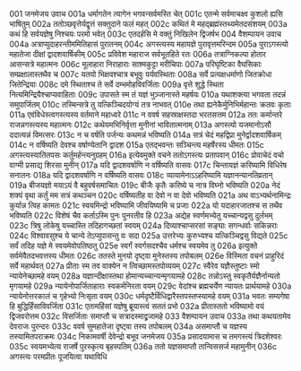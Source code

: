 001	जनमेजय उवाच
001a	धर्मागतेन त्यागेन भगवन्सर्वमस्ति चेत्
001c	एतन्मे सर्वमाचक्ष्व कुशलो ह्यसि भाषितुम्
002a	ततोञ्छवृत्तेर्यद्वृत्तं सक्तुदाने फलं महत्
002c	कथितं मे महद्ब्रह्मंस्तथ्यमेतदसंशयम्
003a	कथं हि सर्वयज्ञेषु निश्चयः परमो भवेत्
003c	एतदर्हसि मे वक्तुं निखिलेन द्विजर्षभ
004	वैशम्पायन उवाच
004a	अत्राप्युदाहरन्तीममितिहासं पुरातनम्
004c	अगस्त्यस्य महायज्ञे पुरावृत्तमरिन्दम
005a	पुराऽगस्त्यो महातेजा दीक्षां द्वादशवार्षिकीम्
005c	प्रविवेश महाराज सर्वभूतहिते रतः
006a	तत्राग्निकल्पा होतार आसन्सत्रे महात्मनः
006c	मूलाहारा निराहाराः साश्मकुट्टा मरीचिपाः
007a	परिघृष्टिका वैघसिकाः सम्प्रक्षालास्तथैव च
007c	यतयो भिक्षवश्चात्र बभूवुः पर्यवस्थिताः
008a	सर्वे प्रत्यक्षधर्माणो जितक्रोधा जितेन्द्रियाः
008c	दमे स्थिताश्च ते सर्वे दम्भमोहविवर्जिताः
009a	वृत्ते शुद्धे स्थिता नित्यमिन्द्रियैश्चाप्यवाहिताः
009c	उपासते स्म तं यज्ञं भुञ्जानास्ते महर्षयः
010a	यथाशक्त्या भगवता तदन्नं समुपार्जितम्
010c	तस्मिन्सत्रे तु यत्किञ्चिदयोग्यं तत्र नाभवत्
010e	तथा ह्यनेकैर्मुनिभिर्महान्तः क्रतवः कृताः
011a	एवंविधेस्त्वगस्त्यस्य वर्तमाने महाध्वरे
011c	न ववर्ष सहस्राक्षस्तदा भरतसत्तम
012a	ततः कर्मान्तरे राजन्नगस्त्यस्य महात्मनः
012c	कथेयमभिनिर्वृत्ता मुनीनां भावितात्मनाम्
013a	अगस्त्यो यजमानोऽसौ ददात्यन्नं विमत्सरः
013c	न च वर्षति पर्जन्यः कथमन्नं भविष्यति
014a	सत्रं चेदं महद्विप्रा मुनेर्द्वादशवार्षिकम्
014c	न वर्षिष्यति देवश्च वर्षाण्येतानि द्वादश
015a	एतद्भवन्तः सञ्चिन्त्य महर्षेरस्य धीमतः
015c	अगस्त्यस्यातितपसः कर्तुमर्हन्त्यनुग्रहम्
016a	इत्येवमुक्ते वचने ततोऽगस्त्यः प्रतापवान्
016c	प्रोवाचेदं वचो वाग्मी प्रसाद्य शिरसा मुनीन्
017a	यदि द्वादशवर्षाणि न वर्षिष्यति वासवः
017c	चिन्तायज्ञं करिष्यामि विधिरेष सनातनः
018a	यदि द्वादशवर्षाणि न वर्षिष्यति वासवः
018c	व्यायामेनाऽऽहरिष्यामि यज्ञानन्यानतिव्रतान्
019a	बीजयज्ञो मयाऽयं वै बहुवर्षसमाचितः
019c	बीजैः कृतैः करिष्ये च नात्र विघ्नो भविष्यति
020a	नेदं शक्यं वृथा कर्तुं मम सत्रं कथञ्चन
020c	वर्षिष्यतीह वा देवो न वा देवो भविष्यति
021a	अथ वाऽभ्यर्थनामिन्द्रः कुर्यान्न त्विह कामतः
021c	स्वयमिन्द्रो भविष्यामि जीवयिष्यामि च प्रजाः
022a	यो यदाहारजातश्च स तथैव भविष्यति
022c	विशेषं चैव कर्ताऽस्मि पुनः पुनरतीव हि
023a	अद्येह स्वर्णमभ्येतु यच्चान्यद्वसु दुर्लभम्
023c	त्रिषु लोकेषु यच्चास्ति तदिहागच्छतां स्वयम्
024a	दिव्याश्चाप्सरसां सङ्घाः सगन्धर्वाः सकिन्नराः
024c	विश्वावसुश्च ये चान्ये तेऽप्युपासन्तु वः सदा
025a	उत्तरेभ्यः कुरुभ्यश्च यत्किञ्चिद्वसु विद्यते
025c	सर्वं तदिह यज्ञे मे स्वयमेवोपतिष्ठतु
025e	स्वर्गं स्वर्गसदश्चैव धर्मश्च स्वयमेव तु
026a	इत्युक्ते सर्वमेवैतदभवत्तस्य धीमतः
026c	ततस्ते मुनयो दृष्ट्वा मुनेस्तस्य तपोबलम्
026e	विस्मिता वचनं प्राहुरिदं सर्वे महार्थवत्
027a	प्रीताः स्म तव वाक्येन न त्विच्छामस्तपोव्ययम्
027c	स्वैरेव यज्ञैस्तुष्टाः स्मो न्यायेनेच्छामहे वयम्
028a	यज्ञान्दीक्षास्तथा होमान्यच्चान्यन्मृगयामहे
028c	तन्नोऽस्तु स्वकृतैर्यज्ञैर्नान्यतो मृगयामहे
029a	न्यायेनोपार्जिताहाराः स्वकर्मनिरता वयम्
029c	वेदांश्च ब्रह्मचर्येण न्यायतः प्रार्थयामहे
030a	न्यायेनोत्तरकालं च गृहेभ्यो निःसृता वयम्
030c	धर्मदृष्टैर्विधिद्वारैस्तपस्तप्स्यामहे वयम्
031a	भवतः सम्यगेषा हि बुद्धिर्हिंसाविवर्जिता
031c	एतामहिंसां यज्ञेषु ब्रूयास्त्वं सततं प्रभो
032a	प्रीतास्ततो भविष्यामो वयं द्विजवरोत्तम
032c	विसर्जिताः समाप्तौ च सत्रादस्माद्व्रजामहे
033	वैशम्पायन उवाच
033a	तथा कथयतामेव देवराजः पुरन्दरः
033c	ववर्ष सुमहातेजा दृष्ट्वा तस्य तपोबलम्
034a	असमाप्तौ च यज्ञस्य तस्यामितपराक्रमः
034c	निकामवर्षी देवेन्द्रो बभूव जनमेजय
035a	प्रसादयामास च तमगस्त्यं त्रिदशेश्वरः
035c	स्वयमभ्येत्य राजर्षे पुरस्कृत्य बृहस्पतिम्
036a	ततो यज्ञसमाप्तौ तान्विससर्ज महामुनीन्
036c	अगस्त्यः परमप्रीतः पूजयित्वा यथाविधि
